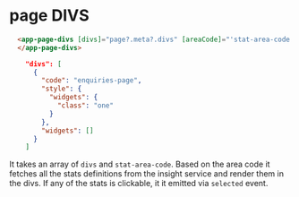 # page DIVS

``` html
  <app-page-divs [divs]="page?.meta?.divs" [areaCode]="'stat-area-code'" (selected)="onStatSelect($event)">
  </app-page-divs>
```

```JSON
    "divs": [
      {
        "code": "enquiries-page",
        "style": {
          "widgets": {
            "class": "one"
          }
        },
        "widgets": []
      }
    ]
```

It takes an array of `divs` and `stat-area-code`. Based on the area code it fetches all the stats definitions from the insight service and render them in the divs. If any of the stats is clickable, it it emitted via `selected` event.
